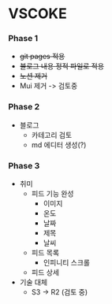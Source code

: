 # VSCOKE

### Phase 1

- ~~git pages 적용~~
- ~~블로그 내용 정적 파일로 적용~~
- ~~노션 제거~~
- Mui 제거 -> 검토중

### Phase 2

- 블로그
  - 카테고리 검토
  - md 에디터 생성(?)

### Phase 3

- 취미
  - 피드 기능 완성
    - 이미지
    - 온도
    - 날짜
    - 제목
    - 날씨
  - 피드 목록
    - 인피니티 스크롤
  - 피드 상세
- 기술 대체
  - S3 -> R2 (검토 중)
